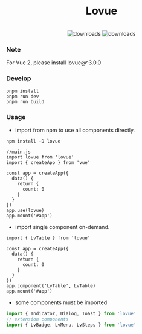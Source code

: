 <h1 style="text-align: center; margin: 30px 0 35px;">Lovue</h1>

<p style="text-align: center;">
    <img src="https://img.shields.io/npm/dt/lovue.svg?style=flat-square" alt="downloads" />
    <img src="https://img.shields.io/npm/dm/lovue.svg?style=flat-square" alt="downloads" />
</p>

### Note

For Vue 2, please install lovue@^3.0.0

### Develop

```
pnpm install
pnpm run dev
pnpm run build
```

### Usage

- import from npm to use all components directly.

```
npm install -D lovue

//main.js
import lovue from 'lovue'
import { createApp } from 'vue'

const app = createApp({
  data() {
    return {
      count: 0
    }
  }
})
app.use(lovue)
app.mount('#app')
```

- import single component on-demand.

```
import { LvTable } from 'lovue'

const app = createApp({
  data() {
    return {
      count: 0
    }
  }
})
app.component('LvTable', LvTable)
app.mount('#app')
```

- some components must be imported

```js
import { Indicator, Dialog, Toast } from 'lovue'
// extension components
import { LvBadge, LvMenu, LvSteps } from 'lovue'
```
